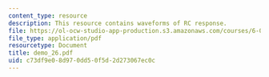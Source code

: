 ```yaml
---
content_type: resource
description: This resource contains waveforms of RC response.
file: https://ol-ocw-studio-app-production.s3.amazonaws.com/courses/6-002-circuits-and-electronics-spring-2007/c73df9e08d970dd50f5d2d273067ec0c_demo_26.pdf
file_type: application/pdf
resourcetype: Document
title: demo_26.pdf
uid: c73df9e0-8d97-0dd5-0f5d-2d273067ec0c
---
```

